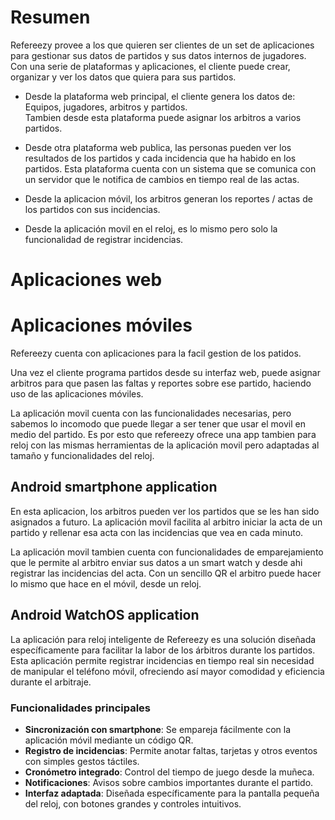 # Resumen

Refereezy provee a los que quieren ser clientes de un set de aplicaciones para gestionar sus datos de partidos y sus datos internos de jugadores.
Con una serie de plataformas y aplicaciones, el cliente puede crear, organizar y ver los datos que quiera para sus partidos.

 - Desde la plataforma web principal, el cliente genera los datos de: Equipos, jugadores, arbitros y partidos.<br>
  Tambien desde esta plataforma puede asignar los arbitros a varios partidos.

 - Desde otra plataforma web publica, las personas pueden ver los resultados de los partidos y cada incidencia que ha habido en los partidos.
  Esta plataforma cuenta con un sistema que se comunica con un servidor que le notifica de cambios en tiempo real de las actas.

 - Desde la aplicacion móvil, los arbitros generan los reportes / actas de los partidos con sus incidencias.

 - Desde la aplicación movil en el reloj, es lo mismo pero solo la funcionalidad de registrar incidencias.



# Aplicaciones web


# Aplicaciones móviles


Refereezy cuenta con aplicaciones para la facil gestion de los patidos.

Una vez el cliente programa partidos desde su interfaz web, puede asignar arbitros para que pasen las faltas y reportes sobre 
ese partido, haciendo uso de las aplicaciones móviles.

La aplicación movil cuenta con las funcionalidades necesarias, pero sabemos lo incomodo que puede llegar a ser tener que usar el movil 
en medio del partido. Es por esto que refereezy ofrece una app tambien para reloj con las mismas herramientas de la aplicación movil pero
adaptadas al tamaño y funcionalidades del reloj.

## Android smartphone application

En esta aplicacion, los arbitros pueden ver los partidos que se les han sido asignados a futuro.
La aplicación movil facilita al arbitro iniciar la acta de un partido y rellenar esa acta con las incidencias que vea 
en cada minuto. 

La aplicación movil tambien cuenta con funcionalidades de emparejamiento que le permite al arbitro enviar sus datos a un smart watch
y desde ahi registrar las incidencias del acta. Con un sencillo QR el arbitro puede hacer lo mismo que hace en el móvil, desde un reloj.


## Android WatchOS application

La aplicación para reloj inteligente de Refereezy es una solución diseñada específicamente para facilitar la labor de los árbitros durante los partidos. Esta aplicación permite registrar incidencias en tiempo real sin necesidad de manipular el teléfono móvil, ofreciendo así mayor comodidad y eficiencia durante el arbitraje.

### Funcionalidades principales

- **Sincronización con smartphone**: Se empareja fácilmente con la aplicación móvil mediante un código QR.
- **Registro de incidencias**: Permite anotar faltas, tarjetas y otros eventos con simples gestos táctiles.
- **Cronómetro integrado**: Control del tiempo de juego desde la muñeca.
- **Notificaciones**: Avisos sobre cambios importantes durante el partido.
- **Interfaz adaptada**: Diseñada específicamente para la pantalla pequeña del reloj, con botones grandes y controles intuitivos.



